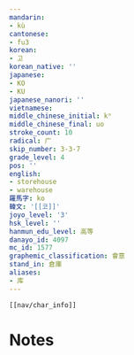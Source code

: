 ```yaml
---
mandarin:
- kù
cantonese:
- fu3
korean:
- 고
korean_native: ''
japanese:
- KO
- KU
japanese_nanori: ''
vietnamese:
middle_chinese_initial: kʰ
middle_chinese_final: uo
stroke_count: 10
radical: 广
skip_number: 3-3-7
grade_level: 4
pos: ''
english:
- storehouse
- warehouse
羅馬字: ko
韓文: '[[코]]'
joyo_level: '3'
hsk_level: ''
hanmun_edu_level: 高等
danayo_id: 4097
mc_id: 1577
graphemic_classification: 會意
stand_in: 倉庫
aliases:
- 库
---
```

```meta-bind-embed
[[nav/char_info]]
```

# Notes
